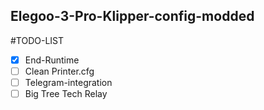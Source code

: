 ## Elegoo-3-Pro-Klipper-config-modded

#TODO-LIST
-[x] End-Runtime
-[ ] Clean Printer.cfg
-[ ] Telegram-integration
-[ ] Big Tree Tech Relay